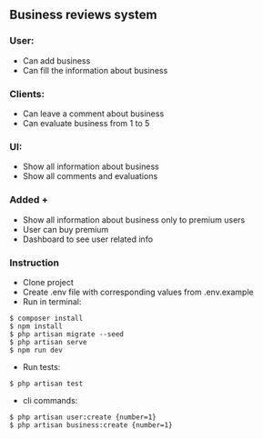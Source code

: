## Business reviews system

### User:
- Can add business
- Can fill the information about business
### Clients:
- Can leave a comment about business
- Can evaluate business from 1 to 5
### UI:
- Show all information about business
- Show all comments and evaluations

### Added +
- Show all information about business only to premium users
- User can buy premium
- Dashboard to see user related info

### Instruction
- Clone project
- Create .env file with corresponding values from .env.example
- Run in terminal: 
```
$ composer install
$ npm install
$ php artisan migrate --seed
$ php artisan serve
$ npm run dev
```

- Run tests:
```
$ php artisan test
```

- cli commands:
```
$ php artisan user:create {number=1}
$ php artisan business:create {number=1}
```


